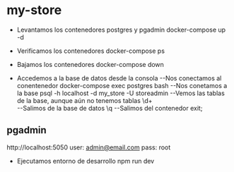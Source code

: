# my-store

- Levantamos los contenedores postgres y pgadmin
  docker-compose up -d

- Verificamos los contenedores
  docker-compose ps

- Bajamos los contenedores
  docker-compose down

- Accedemos a la base de datos desde la consola
  --Nos conectamos al conentenedor
  docker-compose exec postgres bash
  --Nos conetamos a la base
  psql -h localhost -d my_store -U storeadmin
  --Vemos las tablas de la base, aunque aún no tenemos tablas
  \d+  
  --Salimos de la base de datos
  \q
  --Salimos del contenedor
  exit;

## pgadmin

http://localhost:5050
user: admin@email.com
pass: root

- Ejecutamos entorno de desarrollo
  npm run dev
